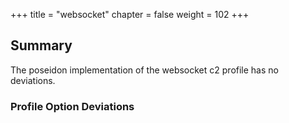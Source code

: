 +++
title = "websocket"
chapter = false
weight = 102
+++

## Summary
The poseidon implementation of the websocket c2 profile has no deviations. 

### Profile Option Deviations



